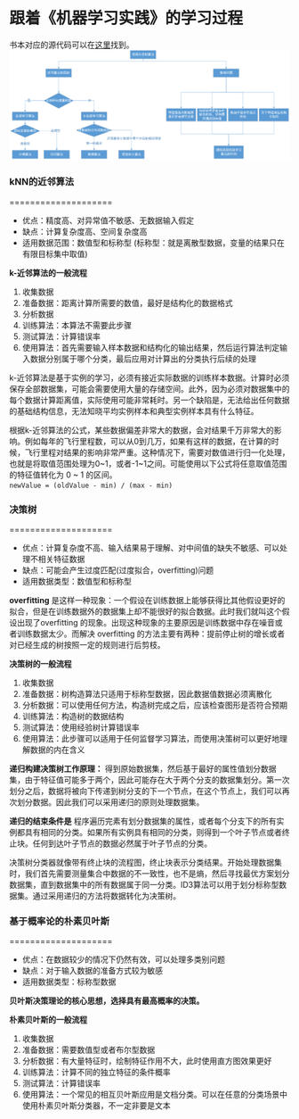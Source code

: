 # 跟着《机器学习实践》的学习过程

书本对应的源代码可以在[这里](https://github.com/longyinzaitian/MLInActionCode)找到。
![如何选择合适的算法](images/algorithm.png)

### kNN的近邻算法
====================

- 优点：精度高、对异常值不敏感、无数据输入假定
- 缺点：计算复杂度高、空间复杂度高
- 适用数据范围：数值型和标称型 (标称型：就是离散型数据，变量的结果只在有限目标集中取值)

**k-近邻算法的一般流程**  

1. 收集数据
2. 准备数据：距离计算所需要的数值，最好是结构化的数据格式
3. 分析数据
4. 训练算法：本算法不需要此步骤
5. 测试算法：计算错误率
6. 使用算法：首先需要输入样本数据和结构化的输出结果，然后运行算法判定输入数据分别属于哪个分类，最后应用对计算出的分类执行后续的处理

k-近邻算法是基于实例的学习，必须有接近实际数据的训练样本数据。计算时必须保存全部数据集，可能会需要使用大量的存储空间。此外，因为必须对数据集中的每个数据计算距离值，实际使用可能非常耗时。另一个缺陷是，无法给出任何数据的基础结构信息，无法知晓平均实例样本和典型实例样本具有什么特征。

根据k-近邻算法的公式，某些数据偏差非常大的数据，会对结果千万非常大的影响。例如每年的飞行里程数，可以从0到几万，如果有这样的数据，在计算的时候，飞行里程对结果的影响非常严重。这种情况下，需要对数值进行归一化处理，也就是将取值范围处理为0~1，或者-1~1之间。可能使用以下公式将任意取值范围的特征值转化为 0 ~ 1 的区间。  
` newValue = (oldValue - min) / (max - min) `

### 决策树
====================

- 优点：计算复杂度不高、输入结果易于理解、对中间值的缺失不敏感、可以处理不相关特征数据
- 缺点：可能会产生过度匹配(过度拟合，overfitting)问题
- 适用数据类型：数值型和标称型

**overfitting** 是这样一种现象：一个假设在训练数据上能够获得比其他假设更好的拟合，但是在训练数据外的数据集上却不能很好的拟合数据。此时我们就叫这个假设出现了overfitting 的现象。出现这种现象的主要原因是训练数据中存在噪音或者训练数据太少。而解决 overfitting 的方法主要有两种：提前停止树的增长或者对已经生成的树按照一定的规则进行后剪枝。


**决策树的一般流程**

1. 收集数据
2. 准备数据：树构造算法只适用于标称型数据，因此数据值数据必须离散化
3. 分析数据：可以使用任何方法，构造树完成之后，应该检查图形是否符合预期
4. 训练算法：构造树的数据结构
5. 测试算法：使用经验树计算错误率
6. 使用算法：此步骤可以适用于任何监督学习算法，而使用决策树可以更好地理解数据的内在含义

**递归构建决策树工作原理：**
得到原始数据集，然后基于最好的属性值划分数据集，由于特征值可能多于两个，因此可能存在大于两个分支的数据集划分。第一次划分之后，数据将被向下传递到树分支的下一个节点，在这个节点上，我们可以再次划分数据。因此我们可以采用递归的原则处理数据集。

**递归的结束条件是**  程序遍历完素有划分数据集的属性，或者每个分支下的所有实例都具有相同的分类。如果所有实例具有相同的分类，则得到一个叶子节点或者终止块。任何到达叶子节点的数据必然属于叶子节点的分类。

决策树分类器就像带有终止块的流程图，终止块表示分类结果。开始处理数据集时，我们首先需要测量集合中数据的不一致性，也不是熵，然后寻找最优方案划分数据集，直到数据集中的所有数据属于同一分类。ID3算法可以用于划分标称型数据集。通过采用递归的方法将数据转化为决策树。

### 基于概率论的朴素贝叶斯
====================

- 优点：在数据较少的情况下仍然有效，可以处理多类别问题
- 缺点：对于输入数据的准备方式较为敏感
- 适用数据类型：标称型数据

**贝叶斯决策理论的核心思想，选择具有最高概率的决策。**

**朴素贝叶斯的一般流程**

1. 收集数据
2. 准备数据：需要数值型或者布尔型数据
3. 分析数据：有大量特征时，绘制特征作用不大，此时使用直方图效果更好
4. 训练算法：计算不同的独立特征的条件概率
5. 测试算法：计算错误率
6. 使用算法：一个常见的相互贝叶斯应用是文档分类。可以在任意的分类场景中使用朴素贝叶斯分类器，不一定非要是文本

